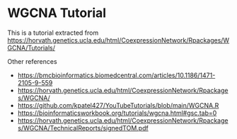 # WGCNA Tutorial

This is a tutorial extracted from https://horvath.genetics.ucla.edu/html/CoexpressionNetwork/Rpackages/WGCNA/Tutorials/

Other references
- https://bmcbioinformatics.biomedcentral.com/articles/10.1186/1471-2105-9-559
- https://horvath.genetics.ucla.edu/html/CoexpressionNetwork/Rpackages/WGCNA/
- https://github.com/kpatel427/YouTubeTutorials/blob/main/WGCNA.R
- https://bioinformaticsworkbook.org/tutorials/wgcna.html#gsc.tab=0
- https://horvath.genetics.ucla.edu/html/CoexpressionNetwork/Rpackages/WGCNA/TechnicalReports/signedTOM.pdf
